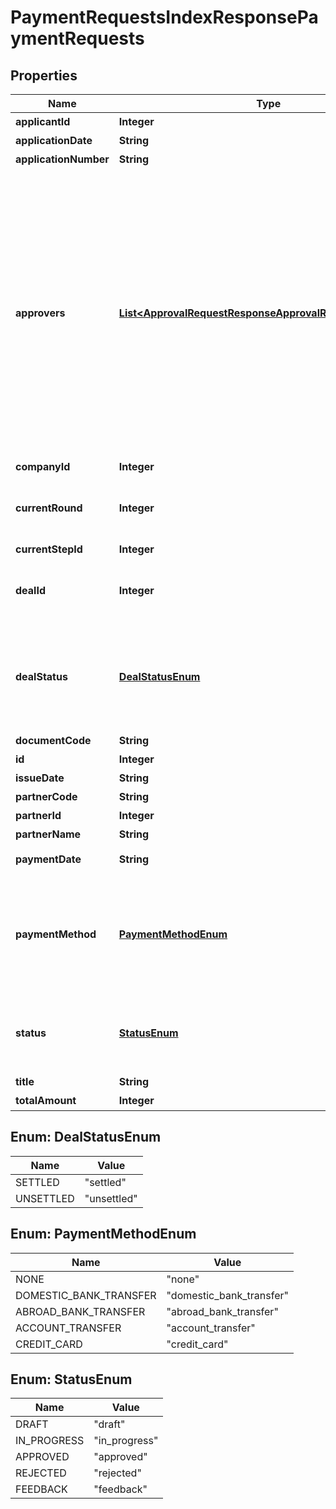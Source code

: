 

# PaymentRequestsIndexResponsePaymentRequests


## Properties

| Name | Type | Description | Notes |
|------------ | ------------- | ------------- | -------------|
|**applicantId** | **Integer** | 申請者のユーザーID |  |
|**applicationDate** | **String** | 申請日 (yyyy-mm-dd) |  |
|**applicationNumber** | **String** | 申請No. |  |
|**approvers** | [**List&lt;ApprovalRequestResponseApprovalRequestApprovers&gt;**](ApprovalRequestResponseApprovalRequestApprovers.md) | 承認者（配列）   承認ステップのresource_typeがunspecified (指定なし)の場合はapproversはレスポンスに含まれません。   しかし、resource_typeがunspecifiedの承認ステップにおいて誰かが承認・却下・差し戻しのいずれかのアクションを取った後は、   approversはレスポンスに含まれるようになります。   その場合approversにはアクションを行ったステップのIDとアクションを行ったユーザーのIDが含まれます。 |  |
|**companyId** | **Integer** | 事業所ID |  |
|**currentRound** | **Integer** | 現在のround。差し戻し等により申請がstepの最初からやり直しになるとroundの値が増えます。 |  |
|**currentStepId** | **Integer** | 現在承認ステップID |  |
|**dealId** | **Integer** | 取引ID (申請ステータス:statusがapprovedで、取引が存在する時のみdeal_idが表示されます) |  [optional] |
|**dealStatus** | [**DealStatusEnum**](#DealStatusEnum) | 取引ステータス (申請ステータス:statusがapprovedで、取引が存在する時のみdeal_statusが表示されます settled:支払済み, unsettled:支払待ち) |  [optional] |
|**documentCode** | **String** | 請求書番号 |  |
|**id** | **Integer** | 支払依頼ID |  |
|**issueDate** | **String** | 発生日 (yyyy-mm-dd) |  |
|**partnerCode** | **String** | 取引先コード |  |
|**partnerId** | **Integer** | 取引先ID |  |
|**partnerName** | **String** | 取引先名 |  |
|**paymentDate** | **String** | 支払期限 (yyyy-mm-dd) |  |
|**paymentMethod** | [**PaymentMethodEnum**](#PaymentMethodEnum) | 支払方法(none: 指定なし, domestic_bank_transfer: 国内振込, abroad_bank_transfer: 国外振込, account_transfer: 口座振替, credit_card: クレジットカード) |  |
|**status** | [**StatusEnum**](#StatusEnum) | 申請ステータス(draft:下書き, in_progress:申請中, approved:承認済, rejected:却下, feedback:差戻し) |  |
|**title** | **String** | 申請タイトル |  |
|**totalAmount** | **Integer** | 合計金額 |  |



## Enum: DealStatusEnum

| Name | Value |
|---- | -----|
| SETTLED | &quot;settled&quot; |
| UNSETTLED | &quot;unsettled&quot; |



## Enum: PaymentMethodEnum

| Name | Value |
|---- | -----|
| NONE | &quot;none&quot; |
| DOMESTIC_BANK_TRANSFER | &quot;domestic_bank_transfer&quot; |
| ABROAD_BANK_TRANSFER | &quot;abroad_bank_transfer&quot; |
| ACCOUNT_TRANSFER | &quot;account_transfer&quot; |
| CREDIT_CARD | &quot;credit_card&quot; |



## Enum: StatusEnum

| Name | Value |
|---- | -----|
| DRAFT | &quot;draft&quot; |
| IN_PROGRESS | &quot;in_progress&quot; |
| APPROVED | &quot;approved&quot; |
| REJECTED | &quot;rejected&quot; |
| FEEDBACK | &quot;feedback&quot; |



